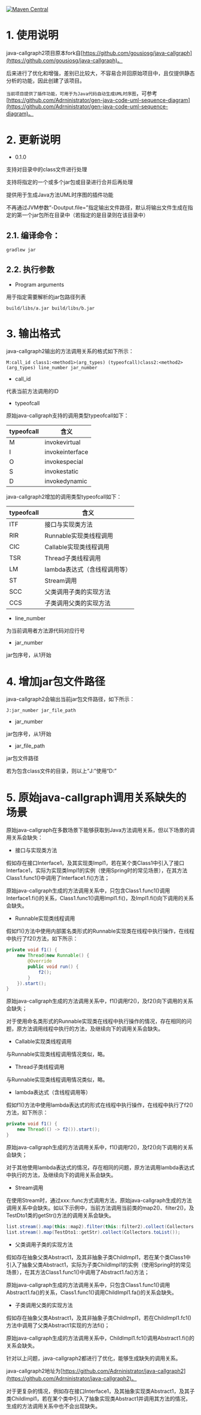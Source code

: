 [![Maven Central](https://img.shields.io/maven-central/v/com.github.adrninistrator/java-callgraph2.svg)](https://search.maven.org/artifact/com.github.adrninistrator/java-callgraph2/)

# 1. 使用说明

java-callgraph2项目原本fork自[https://github.com/gousiosg/java-callgraph](https://github.com/gousiosg/java-callgraph)。

后来进行了优化和增强，差别已比较大，不容易合并回原始项目中，且仅提供静态分析的功能，因此创建了该项目。

`当前项目提供了插件功能，可用于为Java代码自动生成UML时序图`，可参考[https://github.com/Adrninistrator/gen-java-code-uml-sequence-diagram](https://github.com/Adrninistrator/gen-java-code-uml-sequence-diagram)。

# 2. 更新说明

- 0.1.0

支持对目录中的class文件进行处理

支持将指定的一个或多个jar包或目录进行合并后再处理

提供用于生成Java方法UML时序图的插件功能

不再通过JVM参数“-Doutput.file=”指定输出文件路径，默认将输出文件生成在指定的第一个jar包所在目录中（若指定的是目录则在该目录中）

## 2.1. 编译命令：

```
gradlew jar
```

## 2.2. 执行参数

- Program arguments

用于指定需要解析的jar包路径列表

```
build/libs/a.jar build/libs/b.jar
```

# 3. 输出格式

java-callgraph2输出的方法调用关系的格式如下所示：

```
M:call_id class1:<method1>(arg_types) (typeofcall)class2:<method2>(arg_types) line_number jar_number
```

- call_id

代表当前方法调用的ID

- typeofcall

原始java-callgraph支持的调用类型typeofcall如下：

|typeofcall|含义|
|---|---|
|M|invokevirtual|
|I|invokeinterface|
|O|invokespecial|
|S|invokestatic|
|D|invokedynamic|

java-callgraph2增加的调用类型typeofcall如下：

|typeofcall|含义|
|---|---|
|ITF|接口与实现类方法|
|RIR|Runnable实现类线程调用|
|CIC|Callable实现类线程调用|
|TSR|Thread子类线程调用|
|LM|lambda表达式（含线程调用等）|
|ST|Stream调用|
|SCC|父类调用子类的实现方法|
|CCS|子类调用父类的实现方法|

- line_number

为当前调用者方法源代码对应行号

- jar_number

jar包序号，从1开始

# 4. 增加jar包文件路径

java-callgraph2会输出当前jar包文件路径，如下所示：

```
J:jar_number jar_file_path
```

- jar_number

jar包序号，从1开始

- jar_file_path

jar包文件路径

若为包含class文件的目录，则以上“J:”使用“D:”

# 5. 原始java-callgraph调用关系缺失的场景

原始java-callgraph在多数场景下能够获取到Java方法调用关系，但以下场景的调用关系会缺失：

- 接口与实现类方法

假如存在接口Interface1，及其实现类Impl1，若在某个类Class1中引入了接口Interface1，实际为实现类Impl1的实例（使用Spring时的常见场景），在其方法Class1.func1()中调用了Interface1.fi()方法；

原始java-callgraph生成的方法调用关系中，只包含Class1.func1()调用Interface1.fi()的关系，Class1.func1()调用Impl1.fi()，及Impl1.fi()向下调用的关系会缺失。

- Runnable实现类线程调用

假如f1()方法中使用内部匿名类形式的Runnable实现类在线程中执行操作，在线程中执行了f2()方法，如下所示：

```java
private void f1() {
    new Thread(new Runnable() {
        @Override
        public void run() {
            f2();
        }
    }).start();
}
```

原始java-callgraph生成的方法调用关系中，f1()调用f2()，及f2()向下调用的关系会缺失；

对于使用命名类形式的Runnable实现类在线程中执行操作的情况，存在相同的问题，原方法调用线程中执行的方法，及继续向下的调用关系会缺失。

- Callable实现类线程调用

与Runnable实现类线程调用情况类似，略。

- Thread子类线程调用

与Runnable实现类线程调用情况类似，略。

- lambda表达式（含线程调用等）

假如f1()方法中使用lambda表达式的形式在线程中执行操作，在线程中执行了f2()方法，如下所示：

```java
private void f1() {
    new Thread(() -> f2()).start();
}
```

原始java-callgraph生成的方法调用关系中，f1()调用f2()，及f2()向下调用的关系会缺失；

对于其他使用lambda表达式的情况，存在相同的问题，原方法调用lambda表达式中执行的方法，及继续向下的调用关系会缺失。

- Stream调用

在使用Stream时，通过xxx::func方式调用方法，原始java-callgraph生成的方法调用关系中会缺失。如以下示例中，当前方法调用当前类的map2()、filter2()，及TestDto1类的getStr()方法的调用关系会缺失。

```java
list.stream().map(this::map2).filter(this::filter2).collect(Collectors.toList());
list.stream().map(TestDto1::getStr).collect(Collectors.toList());
```

- 父类调用子类的实现方法

假如存在抽象父类Abstract1，及其非抽象子类ChildImpl1，若在某个类Class1中引入了抽象父类Abstract1，实际为子类ChildImpl1的实例（使用Spring时的常见场景），在其方法Class1.func1()中调用了Abstract1.fa()方法；

原始java-callgraph生成的方法调用关系中，只包含Class1.func1()调用Abstract1.fa()的关系，Class1.func1()调用ChildImpl1.fa()的关系会缺失。

- 子类调用父类的实现方法

假如存在抽象父类Abstract1，及其非抽象子类ChildImpl1，若在ChildImpl1.fc1()方法中调用了父类Abstract1实现的方法fi()；

原始java-callgraph生成的方法调用关系中，ChildImpl1.fc1()调用Abstract1.fi()的关系会缺失。

针对以上问题，java-callgraph2都进行了优化，能够生成缺失的调用关系。

java-callgraph2地址为[https://github.com/Adrninistrator/java-callgraph2](https://github.com/Adrninistrator/java-callgraph2)。

对于更复杂的情况，例如存在接口Interface1，及其抽象实现类Abstract1，及其子类ChildImpl1，若在某个类中引入了抽象实现类Abstract1并调用其方法的情况，生成的方法调用关系中也不会出现缺失。
